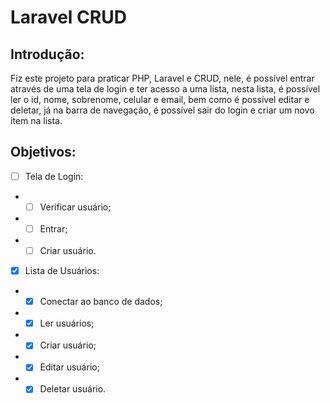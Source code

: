 # Laravel CRUD
## Introdução:
Fiz este projeto para praticar PHP, Laravel e CRUD, nele, é possível entrar através de uma tela de login e ter acesso a uma lista, nesta lista, é possível ler o id, nome, sobrenome, celular e email, bem como é possível editar e deletar, já na barra de navegação, é possível sair do login e criar um novo item na lista.
## Objetivos:
- [ ] Tela de Login:
- - [ ] Verificar usuário;
- - [ ] Entrar;
- - [ ] Criar usuário.
- [x] Lista de Usuários:
- - [x] Conectar ao banco de dados;
- - [x] Ler usuários;
- - [x] Criar usuário;
- - [x] Editar usuário;
- - [x] Deletar usuário.